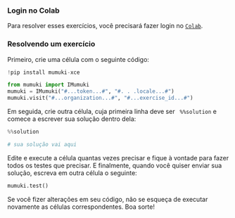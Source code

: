 ### Login no Colab

Para resolver esses exercícios, você precisará fazer login no [`Colab`](https://colab.research.google.com/).

### Resolvendo um exercício

Primeiro, crie uma célula com o seguinte código:

```python
!pip install mumuki-xce

from mumuki import IMumuki
mumuki = IMumuki("#...token...#", "#. . .locale...#")
mumuki.visit("#...organization...#", "#...exercise_id...#")
```

Em seguida, crie outra célula, cuja primeira linha deve ser ` %%solution` e comece a escrever sua solução dentro dela:

```python
%%solution

# sua solução vai aqui
```

Edite e execute a célula quantas vezes precisar e fique à vontade para fazer todos os testes que precisar. E finalmente, quando você quiser enviar sua solução, escreva em outra célula o seguinte:

```python
mumuki.test()
```

Se você fizer alterações em seu código, não se esqueça de executar novamente as células correspondentes. Boa sorte!
